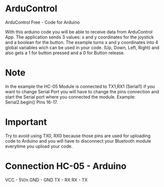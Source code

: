 # ArduControl
ArduControl Free - Code for Arduino

With this arduino code you will be able to receive data from ArduControl App.
The application sends 3 values: x and y coordinates for the joystick and a boolean for the button.
The example turns x and y coordinates into 4 global variables wich can be used in your code. (Up, Down, Left, Right) and also gets a 1 for button pressed and a 0 for Button release.



# Note

In the example the HC-05 Module is connected to TX1,RX1 (Serial1) if you want to change Serial Port you will have to change the pins connection and start the Serial port where you connected the module. Example: Serial2.begin() Pins 16-17.

# Important

Try to avoid using TX0, RX0 because those pins are used for uploading code to Arduino and you will have to disconnect your Bluetooth module everytime you upload your code.

# Connection HC-05 - Arduino

VCC - 5V/n
GND - GND
TX - RX
RX - TX
